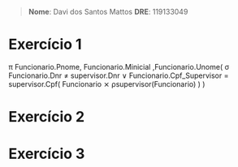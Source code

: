 > **Nome**: Davi dos Santos Mattos             **DRE**: 119133049

# Exercício 1

π Funcionario.Pnome, Funcionario.Minicial ,Funcionario.Unome(
	σ Funcionario.Dnr ≠ supervisor.Dnr ∨
		Funcionario.Cpf_Supervisor = supervisor.Cpf(
		Funcionario ⨯ ρsupervisor(Funcionario)
	)
)

# Exercício 2


# Exercício 3